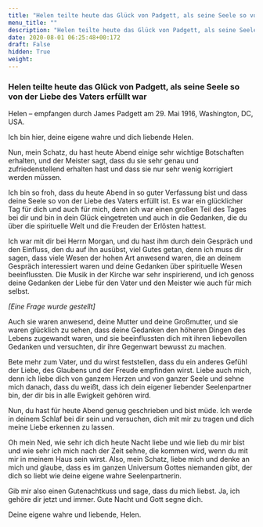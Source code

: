 ```yaml
---
title: "Helen teilte heute das Glück von Padgett, als seine Seele so von der Liebe des Vaters erfüllt war"
menu_title: ""
description: "Helen teilte heute das Glück von Padgett, als seine Seele so von der Liebe des Vaters erfüllt war"
date: 2020-08-01 06:25:48+00:172
draft: False
hidden: True
weight:
---
```

### Helen teilte heute das Glück von Padgett, als seine Seele so von der Liebe des Vaters erfüllt war

Helen – empfangen durch James Padgett am 29. Mai 1916, Washington, DC, USA.

Ich bin hier, deine eigene wahre und dich liebende Helen.

Nun, mein Schatz, du hast heute Abend einige sehr wichtige Botschaften erhalten, und der Meister sagt, dass du sie sehr genau und zufriedenstellend erhalten hast und dass sie nur sehr wenig korrigiert werden müssen.

Ich bin so froh, dass du heute Abend in so guter Verfassung bist und dass deine Seele so von der Liebe des Vaters erfüllt ist. Es war ein glücklicher Tag für dich und auch für mich, denn ich war einen großen Teil des Tages bei dir und bin in dein Glück eingetreten und auch in die Gedanken, die du über die spirituelle Welt und die Freuden der Erlösten hattest.

Ich war mit dir bei Herrn Morgan, und du hast ihm durch dein Gespräch und den Einfluss, den du auf ihn ausübst, viel Gutes getan, denn ich muss dir sagen, dass viele Wesen der hohen Art anwesend waren, die an deinem Gespräch interessiert waren und deine Gedanken über spirituelle Wesen beeinflussten. Die Musik in der Kirche war sehr inspirierend, und ich genoss deine Gedanken der Liebe für den Vater und den Meister wie auch für mich selbst.

*[Eine Frage wurde gestellt]*

Auch sie waren anwesend, deine Mutter und deine Großmutter, und sie waren glücklich zu sehen, dass deine Gedanken den höheren Dingen des Lebens zugewandt waren, und sie beeinflussten dich mit ihren liebevollen Gedanken und versuchten, dir ihre Gegenwart bewusst zu machen.

Bete mehr zum Vater, und du wirst feststellen, dass du ein anderes Gefühl der Liebe, des Glaubens und der Freude empfinden wirst. Liebe auch mich, denn ich liebe dich von ganzem Herzen und von ganzer Seele und sehne mich danach, dass du weißt, dass ich dein eigener liebender Seelenpartner bin, der dir bis in alle Ewigkeit gehören wird.

Nun, du hast für heute Abend genug geschrieben und bist müde. Ich werde in deinem Schlaf bei dir sein und versuchen, dich mit mir zu tragen und dich meine Liebe erkennen zu lassen.

Oh mein Ned, wie sehr ich dich heute Nacht liebe und wie lieb du mir bist und wie sehr ich mich nach der Zeit sehne, die kommen wird, wenn du mit mir in meinem Haus sein wirst. Also, mein Schatz, liebe mich und denke an mich und glaube, dass es im ganzen Universum Gottes niemanden gibt, der dich so liebt wie deine eigene wahre Seelenpartnerin.

Gib mir also einen Gutenachtkuss und sage, dass du mich liebst. Ja, ich gehöre dir jetzt und immer. Gute Nacht und Gott segne dich.

Deine eigene wahre und liebende, Helen.
